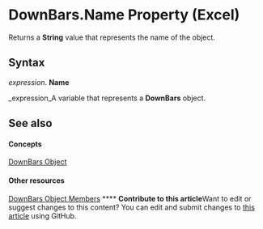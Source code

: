 
# DownBars.Name Property (Excel)

Returns a  **String** value that represents the name of the object.


## Syntax

 _expression_. **Name**

 _expression_A variable that represents a  **DownBars** object.


## See also


#### Concepts


 [DownBars Object](23623e02-44c7-a6b2-e3a8-fffc4f7b3164.md)
#### Other resources


 [DownBars Object Members](0bd813b8-2213-ada2-5a3c-e9b96b67cea9.md)
****   **Contribute to this article**Want to edit or suggest changes to this content? You can edit and submit changes to  [this article](https://github.com/jhershey00/VBA_Excel_Test/OpenXMLCon/articles/006d214f-4477-006c-4b4e-761e2bbf1a21.md) using GitHub.

